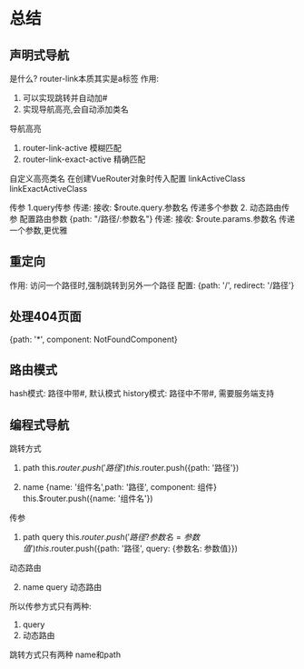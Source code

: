 
# 总结
## 声明式导航
是什么? router-link本质其实是a标签
作用:
1. 可以实现跳转并自动加#
2. 实现导航高亮,会自动添加类名

导航高亮
1. router-link-active 模糊匹配
2. router-link-exact-active 精确匹配

自定义高亮类名
在创建VueRouter对象时传入配置
linkActiveClass
linkExactActiveClass

传参
1.query传参 
传递: <router-link to="/路径?参数名=参数值">
接收: $route.query.参数名
传递多个参数
2. 动态路由传参 
配置路由参数 {path: "/路径/:参数名"}
传递: <router-link :to="{path: '/路径/参数值'}">
接收: $route.params.参数名
传递一个参数,更优雅

## 重定向
作用: 访问一个路径时,强制跳转到另外一个路径
配置: {path: '/', redirect: '/路径'}

## 处理404页面
{path: '*', component: NotFoundComponent}

## 路由模式
hash模式: 路径中带#, 默认模式
history模式: 路径中不带#, 需要服务端支持

## 编程式导航
跳转方式
1. path
this.$router.push('路径')
this.$router.push({path: '路径'})

2. name
{name: '组件名',path: '路径', component: 组件}
this.$router.push({name: '组件名'})

传参
1. path
query
this.$router.push('路径?参数名=参数值')
this.$router.push({path: '路径', query: {参数名: 参数值}})

动态路由

2. name
query 
动态路由

所以传参方式只有两种:
1. query
2. 动态路由

跳转方式只有两种
name和path


